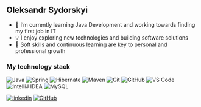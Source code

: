 ## Oleksandr Sydorskyi


<!--
**yourusername/yourusername** is a ✨ _special_ ✨ repository because its `README.md` (this file) appears on your GitHub profile.

Here are some ideas to get you started:

- 🌟 I’m currently working on ...
- 🌱 I’m currently learning ...
- 🤝 I’m looking to collaborate on ...
- 🤔 I’m looking for help with ...
- 💬 Ask me about ...
- 📧 How to reach me: ...
- 😄 Pronouns: ...
- ⚡ Fun fact: ...
-->

- 🔧 I’m currently learning Java Development and working towards finding my first job in IT
- 💡 I enjoy exploring new technologies and building software solutions
- 🌟 Soft skills and continuous learning are key to personal and professional growth

### My technology stack
![Java](https://img.shields.io/badge/-Java-333?style=for-the-badge&logo=java)
![Spring](https://img.shields.io/badge/-Spring-333?style=for-the-badge&logo=spring)
![Hibernate](https://img.shields.io/badge/-Hibernate-333?style=for-the-badge&logo=hibernate)
![Maven](https://img.shields.io/badge/-Maven-333?style=for-the-badge&logo=apachemaven)
![Git](https://img.shields.io/badge/-Git-333?style=for-the-badge&logo=Git)
![GitHub](https://img.shields.io/badge/-GitHub-333?style=for-the-badge&logo=GitHub)
![VS Code](https://img.shields.io/badge/-VS%20Code-333?style=for-the-badge&logo=visualstudiocode)
![IntelliJ IDEA](https://img.shields.io/badge/-IntelliJ%20IDEA-333?style=for-the-badge&logo=intellijidea)
![MySQL](https://img.shields.io/badge/-MySQL-333?style=for-the-badge&logo=mysql)


[![linkedin](https://img.shields.io/badge/-linkedin-333?style=for-the-badge&logo=linkedin&logoColor=white)](https://www.linkedin.com/in/oleksandr-sydorskyi-0a4797322/)
[![GitHub](https://img.shields.io/badge/-GitHub-333?style=for-the-badge&logo=GitHub&logoColor=fff)](https://github.com/oleksandr-sydorskyi)

